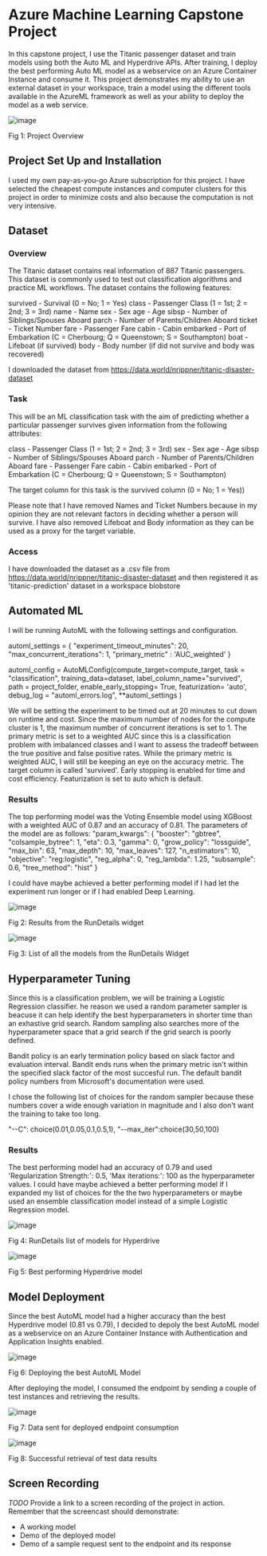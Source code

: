 
# Azure Machine Learning Capstone Project

In this capstone project, I use the Titanic passenger dataset and train models using both the Auto ML and Hyperdrive APIs. After training, I deploy the best performing Auto ML model as a webservice on an Azure Container Instance and consume it. This project demonstrates my ability to use an external dataset in your workspace, train a model using the different tools available in the AzureML framework as well as your ability to deploy the model as a web service.

![image](https://user-images.githubusercontent.com/38438203/121793910-b5955c00-cbd1-11eb-8762-e8505fb976a2.png)

Fig 1: Project Overview

## Project Set Up and Installation
I used my own pay-as-you-go Azure subscription for this project. I have selected the cheapest compute instances and computer clusters for this project in order to minimize costs and also because the computation is not very intensive.

## Dataset

### Overview

The Titanic dataset contains real information of 887 Titanic passengers. This dataset is commonly used to test out classification algorithms and practice ML workflows. The dataset contains the following features:

survived - Survival (0 = No; 1 = Yes)
class - Passenger Class (1 = 1st; 2 = 2nd; 3 = 3rd)
name - Name
sex - Sex
age - Age
sibsp - Number of Siblings/Spouses Aboard
parch - Number of Parents/Children Aboard
ticket - Ticket Number
fare - Passenger Fare
cabin - Cabin
embarked - Port of Embarkation (C = Cherbourg; Q = Queenstown; S = Southampton)
boat - Lifeboat (if survived)
body - Body number (if did not survive and body was recovered)


I downloaded the dataset from https://data.world/nrippner/titanic-disaster-dataset


### Task

This will be an ML classification task with the aim of predicting whether a particular passenger survives given information from the following attributes:

class - Passenger Class (1 = 1st; 2 = 2nd; 3 = 3rd)
sex - Sex
age - Age
sibsp - Number of Siblings/Spouses Aboard
parch - Number of Parents/Children Aboard
fare - Passenger Fare
cabin - Cabin
embarked - Port of Embarkation (C = Cherbourg; Q = Queenstown; S = Southampton)

The target column for this task is the survived column (0 = No; 1 = Yes))

Please note that I have removed Names and Ticket Numbers because in my opinion they are not relevant factors in deciding whether a person will survive. I have also removed Lifeboat and Body information as they can be used as a proxy for the target variable.

### Access

I have downloaded the dataset as a .csv file from https://data.world/nrippner/titanic-disaster-dataset and then registered it as 'titanic-prediction' dataset in a workspace blobstore  

## Automated ML
I will be running AutoML with the following settings and configuration.

automl_settings = {
    "experiment_timeout_minutes": 20,
    "max_concurrent_iterations": 1,
    "primary_metric" : 'AUC_weighted'
    }
    
automl_config = AutoMLConfig(compute_target=compute_target,
                             task = "classification",
                             training_data=dataset,
                             label_column_name="survived",   
                             path = project_folder,
                             enable_early_stopping= True,
                             featurization= 'auto',
                             debug_log = "automl_errors.log",
                             **automl_settings
                            )
                            
We will be setting the experiment to be timed out at 20 minutes to cut down on runtime and cost. Since the maximum number of nodes for the compute cluster is 1, the maximum number of concurrent iterations is set to 1. The primary metric is set to a weighted AUC since this is a classification problem with imbalanced classes and I want to assess the tradeoff between the true positive and false positive rates. While the primary metric is weighted AUC, I will still be keeping an eye on the accuracy metric. The target column is called 'survived'. Early stopping is enabled for time and cost efficiency. Featurization is set to auto which is default.

### Results

The top performing model was the Voting Ensemble model using XGBoost with a weighted AUC of 0.87 and an accuracy of 0.81. The parameters of the model are as follows:
"param_kwargs": {
        "booster": "gbtree",
        "colsample_bytree": 1,
        "eta": 0.3,
        "gamma": 0,
        "grow_policy": "lossguide",
        "max_bin": 63,
        "max_depth": 10,
        "max_leaves": 127,
        "n_estimators": 10,
        "objective": "reg:logistic",
        "reg_alpha": 0,
        "reg_lambda": 1.25,
        "subsample": 0.6,
        "tree_method": "hist"
    }
    
I could have maybe achieved a better performing model if I had let the experiment run longer or if I had enabled Deep Learning.

![image](https://user-images.githubusercontent.com/38438203/121794675-56871580-cbd8-11eb-9979-6e938cc84b95.png)

Fig 2: Results from the RunDetails widget

![image](https://user-images.githubusercontent.com/38438203/121794692-728ab700-cbd8-11eb-9339-8cbbbfe222a3.png)

Fig 3: List of all the models from the RunDetails Widget

## Hyperparameter Tuning

Since this is a classification problem, we will be training a Logistic Regression classifier. he reason we used a random parameter sampler is beacuse it can help identify the best hyperparameters in shorter time than an exhastive grid search. Random sampling also searches more of the hyperparameter space that a grid search if the grid search is poorly defined.

Bandit policy is an early termination policy based on slack factor and evaluation interval. Bandit ends runs when the primary metric isn't within the specified slack factor of the most succesful run. The default bandit policy numbers from Microsoft's documentation were used.

I chose the following list of choices for the random sampler because these numbers cover a wide enough variation in magnitude and I also don't want the training to take too long.

"--C": choice(0.01,0.05,0.1,0.5,1),
"--max_iter":choice(30,50,100)


### Results

The best performing model had an accuracy of 0.79 and used 'Regularization Strength:': 0.5, 'Max iterations:': 100 as the hyperparameter values. I could have maybe achieved a better performing model if I expanded my list of choices for the the two hyperparameters or maybe used an ensemble classification model instead of a simple Logistic Regression model. 

![image](https://user-images.githubusercontent.com/38438203/121794989-dada9800-cbda-11eb-8adf-eb09d3802937.png)

Fig 4: RunDetails list of models for Hyperdrive

![image](https://user-images.githubusercontent.com/38438203/121795030-fcd41a80-cbda-11eb-830a-41f6a9c3fc95.png)

Fig 5: Best performing Hyperdrive model

## Model Deployment

Since the best AutoML model had a higher accuracy than the best Hyperdrive model (0.81 vs 0.79), I decided to depoly the best AutoML model as a webservice on an Azure Container Instance with Authentication and Application Insights enabled.

![image](https://user-images.githubusercontent.com/38438203/121795117-98658b00-cbdb-11eb-97fd-6490c0c26776.png)

Fig 6: Deploying the best AutoML Model

After deploying the model, I consumed the endpoint by sending a couple of test instances and retrieving the results.

![image](https://user-images.githubusercontent.com/38438203/121795161-26417600-cbdc-11eb-8fb5-b48f835c3ecc.png)

Fig 7: Data sent for deployed endpoint consumption

![image](https://user-images.githubusercontent.com/38438203/121795173-483af880-cbdc-11eb-973c-d17792acb6c3.png)

Fig 8: Successful retrieval of test data results

## Screen Recording
*TODO* Provide a link to a screen recording of the project in action. Remember that the screencast should demonstrate:
- A working model
- Demo of the deployed  model
- Demo of a sample request sent to the endpoint and its response
